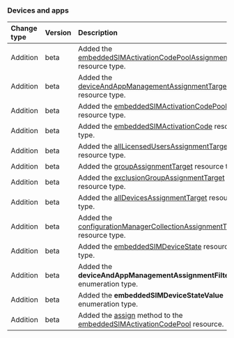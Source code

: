 ### Devices and apps

| **Change type** | **Version** | **Description** |
|:---|:---|:---|
|Addition|beta|Added the [embeddedSIMActivationCodePoolAssignment](https://docs.microsoft.com/en-us/graph/api/resources/intune-embeddedSIMActivationCodePoolAssignment?view=graph-rest-beta) resource type.|
|Addition|beta|Added the [deviceAndAppManagementAssignmentTarget](https://docs.microsoft.com/en-us/graph/api/resources/intune-deviceAndAppManagementAssignmentTarget?view=graph-rest-beta) resource type.|
|Addition|beta|Added the [embeddedSIMActivationCodePool](https://docs.microsoft.com/en-us/graph/api/resources/intune-embeddedSIMActivationCodePool?view=graph-rest-beta) resource type.|
|Addition|beta|Added the [embeddedSIMActivationCode](https://docs.microsoft.com/en-us/graph/api/resources/intune-embeddedSIMActivationCode?view=graph-rest-beta) resource type.|
|Addition|beta|Added the [allLicensedUsersAssignmentTarget](https://docs.microsoft.com/en-us/graph/api/resources/intune-allLicensedUsersAssignmentTarget?view=graph-rest-beta) resource type.|
|Addition|beta|Added the [groupAssignmentTarget](https://docs.microsoft.com/en-us/graph/api/resources/intune-groupAssignmentTarget?view=graph-rest-beta) resource type.|
|Addition|beta|Added the [exclusionGroupAssignmentTarget](https://docs.microsoft.com/en-us/graph/api/resources/intune-exclusionGroupAssignmentTarget?view=graph-rest-beta) resource type.|
|Addition|beta|Added the [allDevicesAssignmentTarget](https://docs.microsoft.com/en-us/graph/api/resources/intune-allDevicesAssignmentTarget?view=graph-rest-beta) resource type.|
|Addition|beta|Added the [configurationManagerCollectionAssignmentTarget](https://docs.microsoft.com/en-us/graph/api/resources/intune-configurationManagerCollectionAssignmentTarget?view=graph-rest-beta) resource type.|
|Addition|beta|Added the [embeddedSIMDeviceState](https://docs.microsoft.com/en-us/graph/api/resources/intune-embeddedSIMDeviceState?view=graph-rest-beta) resource type.|
|Addition|beta|Added the **deviceAndAppManagementAssignmentFilterType** enumeration type.|
|Addition|beta|Added the **embeddedSIMDeviceStateValue** enumeration type.|
|Addition|beta|Added the [assign](https://docs.microsoft.com/en-us/graph/api/intune-embeddedSIMActivationCodePool-assign?view=graph-rest-beta) method to the [embeddedSIMActivationCodePool](https://docs.microsoft.com/en-us/graph/api/resources/intune-embeddedSIMActivationCodePool?view=graph-rest-beta) resource.|
